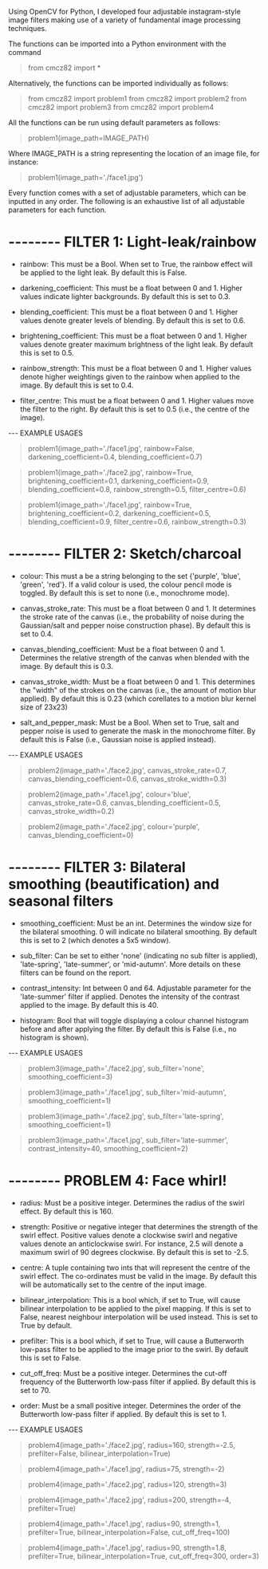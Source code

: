 Using OpenCV for Python, I developed four adjustable instagram-style image filters making use of a variety of fundamental image processing techniques. 


The functions can be imported into a Python environment with the command

> from cmcz82 import *


Alternatively, the functions can be imported individually as follows:

> from cmcz82 import problem1
> from cmcz82 import problem2
> from cmcz82 import problem3
> from cmcz82 import problem4


All the functions can be run using default parameters as follows:

> problem1(image_path=IMAGE_PATH)

Where IMAGE_PATH is a string representing the location of an image file, for instance:

> problem1(image_path='./face1.jpg')




Every function comes with a set of adjustable parameters, which can be inputted in any order. The following is an exhaustive list of all adjustable parameters for each function.




# -------- FILTER 1: Light-leak/rainbow

 - rainbow: This must be a Bool. When set to True, the rainbow effect will be applied to the light leak. By default this is False.

 - darkening_coefficient: This must be a float between 0 and 1. Higher values indicate lighter backgrounds. By default this is set to 0.3.

 - blending_coefficient: This must be a float between 0 and 1. Higher values denote greater levels of blending. By default this is set to 0.6.

 - brightening_coefficient: This must be a float between 0 and 1. Higher values denote greater maximum brightness of the light leak. By default this is set to 0.5.

 - rainbow_strength: This must be a float between 0 and 1. Higher values denote higher weightings given to the rainbow when applied to the image. By default this is set to 0.4.

 - filter_centre: This must be a float between 0 and 1. Higher values move the filter to the right. By default this is set to 0.5 (i.e., the centre of the image).



--- EXAMPLE USAGES

> problem1(image_path='./face1.jpg', rainbow=False, darkening_coefficient=0.4, blending_coefficient=0.7)

> problem1(image_path='./face2.jpg', rainbow=True, brightening_coefficient=0.1, darkening_coefficient=0.9, blending_coefficient=0.8, rainbow_strength=0.5, filter_centre=0.6)

> problem1(image_path='./face1.jpg', rainbow=True, brightening_coefficient=0.2, darkening_coefficient=0.5, blending_coefficient=0.9, filter_centre=0.6, rainbow_strength=0.3)




# -------- FILTER 2: Sketch/charcoal 

 - colour: This must a be a string belonging to the set {'purple', 'blue', 'green', 'red'}. If a valid colour is used, the colour pencil mode is toggled. By default this is set to none (i.e., monochrome mode).

 - canvas_stroke_rate: This must be a float between 0 and 1. It determines the stroke rate of the canvas (i.e., the probability of noise during the Gaussian/salt and pepper noise construction phase). By default this is set to 0.4.

 - canvas_blending_coefficient: Must be a float between 0 and 1. Determines the relative strength of the canvas when blended with the image. By default this is 0.3.

 - canvas_stroke_width: Must be a float between 0 and 1. This determines the "width" of the strokes on the canvas (i.e., the amount of motion blur applied). By default this is 0.23 (which corellates to a motion blur kernel size of 23x23)

 - salt_and_pepper_mask: Must be a Bool. When set to True, salt and pepper noise is used to generate the mask in the monochrome filter. By default this is False (i.e., Gaussian noise is applied instead).



--- EXAMPLE USAGES

> problem2(image_path='./face2.jpg', canvas_stroke_rate=0.7, canvas_blending_coefficient=0.6, canvas_stroke_width=0.3)

> problem2(image_path='./face1.jpg', colour='blue', canvas_stroke_rate=0.6, canvas_blending_coefficient=0.5, canvas_stroke_width=0.2)

> problem2(image_path='./face2.jpg', colour='purple', canvas_blending_coefficient=0)




# -------- FILTER 3: Bilateral smoothing (beautification) and seasonal filters

 - smoothing_coefficient: Must be an int. Determines the window size for the bilateral smoothing. 0 will indicate no bilateral smoothing. By default this is set to 2 (which denotes a 5x5 window).

 - sub_filter: Can be set to either 'none' (indicating no sub filter is applied), 'late-spring', 'late-summer', or 'mid-autumn'. More details on these filters can be found on the report. 

 - contrast_intensity: Int between 0 and 64. Adjustable parameter for the 'late-summer' filter if applied. Denotes the intensity of the contrast applied to the image. By default this is 40. 

 - histogram: Bool that will toggle displaying a colour channel histogram before and after applying the filter. By default this is False (i.e., no histogram is shown).



--- EXAMPLE USAGES

> problem3(image_path='./face2.jpg', sub_filter='none', smoothing_coefficient=3)

> problem3(image_path='./face1.jpg', sub_filter='mid-autumn', smoothing_coefficient=1)

> problem3(image_path='./face2.jpg', sub_filter='late-spring', smoothing_coefficient=1)

> problem3(image_path='./face1.jpg', sub_filter='late-summer', contrast_intensity=40, smoothing_coefficient=2) 




# -------- PROBLEM 4: Face whirl!

 - radius: Must be a positive integer. Determines the radius of the swirl effect. By default this is 160.

 - strength: Positive or negative integer that determines the strength of the swirl effect. Positive values denote a clockwise swirl and negative values denote an anticlockwise swirl. For instance, 2.5 will denote a maximum swirl of 90 degrees clockwise. By default this is set to -2.5.  

 - centre: A tuple containing two ints that will represent the centre of the swirl effect. The co-ordinates must be valid in the image. By default this will be automatically set to the centre of the input image. 

 - bilinear_interpolation: This is a bool which, if set to True, will cause bilinear interpolation to be applied to the pixel mapping. If this is set to False, nearest neighbour interpolation will be used instead. This is set to True by default.

 - prefilter: This is a bool which, if set to True, will cause a Butterworth low-pass filter to be applied to the image prior to the swirl. By default this is set to False.

 - cut_off_freq: Must be a positive integer. Determines the cut-off frequency of the Butterworth low-pass filter if applied. By default this is set to 70.

 - order: Must be a small positive integer. Determines the order of the Butterworth low-pass filter if applied. By default this is set to 1.



--- EXAMPLE USAGES

> problem4(image_path='./face2.jpg', radius=160, strength=-2.5, prefilter=False, bilinear_interpolation=True)

> problem4(image_path='./face1.jpg', radius=75, strength=-2)

> problem4(image_path='./face2.jpg', radius=120, strength=3)

> problem4(image_path='./face2.jpg', radius=200, strength=-4, prefilter=True)

> problem4(image_path='./face1.jpg', radius=90, strength=1, prefilter=True, bilinear_interpolation=False, cut_off_freq=100)

> problem4(image_path='./face1.jpg', radius=90, strength=1.8, prefilter=True, bilinear_interpolation=True, cut_off_freq=300, order=3)




